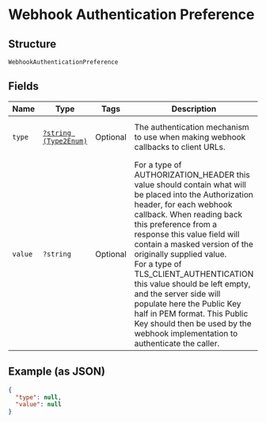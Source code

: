 
# Webhook Authentication Preference

## Structure

`WebhookAuthenticationPreference`

## Fields

| Name | Type | Tags | Description | Getter | Setter |
|  --- | --- | --- | --- | --- | --- |
| `type` | [`?string (Type2Enum)`](../../doc/models/type-2-enum.md) | Optional | The authentication mechanism to use when making webhook callbacks to client URLs. | getType(): ?string | setType(?string type): void |
| `value` | `?string` | Optional | For a type of AUTHORIZATION_HEADER this value should contain what will be placed into the Authorization header, for each webhook callback. When reading back this preference from a response this value field will contain a masked version of the originally supplied value.<br>For a type of TLS_CLIENT_AUTHENTICATION this value should be left empty, and the server side will populate here the Public Key half in PEM format. This Public Key should then be used by the webhook implementation to authenticate the caller. | getValue(): ?string | setValue(?string value): void |

## Example (as JSON)

```json
{
  "type": null,
  "value": null
}
```


